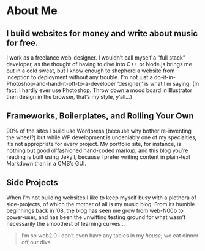 ﻿<h1>About Me</h1>

<h2>I build websites for money and write about music for free.</h2>

<p>I work as a freelance web-designer. I wouldn’t call myself a “full stack” developer, as the thought of having to dive into C++ or Node.js brings me out in a cold sweat, but I know enough to shepherd a website from inception to deployment without any trouble. I’m not just a do-it-in-Photoshop-and-hand-it-off-to-a-developer ‘designer,’ is what I’m saying. (In fact, I hardly ever use Photoshop. Throw down a mood board in Illustrator then design in the browser, that’s my style, y’all&#8230;)</p>

<h2>Frameworks, Boilerplates, and Rolling Your Own</h2>

<p>90% of the sites I build use Wordpress (because why bother re-inventing the wheel?) but while WP development is undeniably one of my specialties, it&#8217;s not appropriate for every project. My portfolio site, for instance, is nothing but good ol’fashioned hand-coded markup, and this blog you’re reading is built using Jekyll, because I prefer writing content in plain-text Markdown than in a CMS’s GUI.</p>

<h2>Side Projects</h2>

<p>When I’m not building websites I like to keep myself busy with a plethora of side-projects, of which the mother of all is my music blog. From its humble beginnings back in ’08, the blog has seen me grow from web-N00b to power-user, and has been the unwitting testing ground for what wasn&#8217;t necessarily the smoothest of learning curves&#8230;</p>

<blockquote>
  <p>I’m so web2.0 I don&#8217;t even have any tables in my <em>house</em>; we eat dinner off our divs.</p>
</blockquote>
